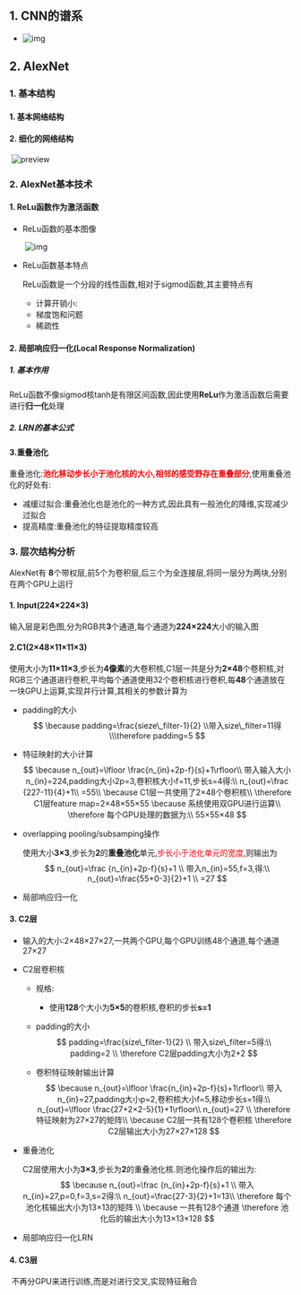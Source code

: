 ## 1. CNN的谱系

  - ![img](https://gimg2.baidu.com/image_search/src=http%3A%2F%2Fimage.mamicode.com%2Finfo%2F202004%2F20200420235352407094.png&refer=http%3A%2F%2Fimage.mamicode.com&app=2002&size=f9999,10000&q=a80&n=0&g=0n&fmt=auto?sec=1651633670&t=b08ef9884aefbba2d053608c219a77f8)

## 2. AlexNet
  ### 1. 基本结构
####	1. 基本网络结构

 

####	2. 细化的网络结构

​	![preview](https://qingbin.oss-cn-chengdu.aliyuncs.com/img/2022/20221018155826.jpg)

### 2. AlexNet基本技术

####		1. ReLu函数作为激活函数

- ReLu函数的基本图像

  ​	![img](https://qingbin.oss-cn-chengdu.aliyuncs.com/img/2022/20221018155851.jpg)

- ReLu函数基本特点

  ReLu函数是一个分段的线性函数,相对于sigmod函数,其主要特点有

  - 计算开销小:
  - 梯度饱和问题
  - 稀疏性

####		2. 局部响应归一化(Local Response Normalization)
#####				1. 基本作用

​			ReLu函数不像sigmod核tanh是有限区间函数,因此使用**ReLu**作为激活函数后需要进行**归一化**处理

#####				2. LRN的基本公式
####		3.重叠池化

​	重叠池化:**<font color=red>池化移动步长小于池化核的大小,相邻的感受野存在重叠部分</font>**,使用重叠池化的好处有:

- 减缓过拟合:重叠池化也是池化的一种方式,因此具有一般池化的降维,实现减少过拟合
- 提高精度:重叠池化的特征提取精度较高



### 3. 层次结构分析

   AlexNet有 **8**个带权层,前5个为卷积层,后三个为全连接层,将同一层分为两块,分别在两个GPU上运行
   ####	1. Input(224×224×3)

  输入层是彩色图,分为RGB共**3**个通道,每个通道为**224×224**大小的输入图

   ####	2.C1(2×48×11×11×3)

​	使用大小为**11×11×3**,步长为**4像素**的大卷积核,C1层一共是分为**2×48**个卷积核,对RGB三个通道进行卷积,平均每个通道使用32个卷积核进行卷积,每**48**个通道放在一块GPU上运算,实现并行计算,其相关的参数计算为

- padding的大小
  $$
  \because padding=\frac{sieze\_filter-1}{2}
  \\带入size\_filter=11得
  \\\therefore padding=5
  $$

- 特征映射的大小计算
  $$
  \because n_{out}=\lfloor \frac{n_{in}+2p-f}{s}+1\rfloor\\
  带入输入大小n_{in}=224,padding大小2p=3,卷积核大小f=11,步长s=4得:\\
  n_{out}=\frac {227-11}{4}+1\\
  =55\\
  \because C1层一共使用了2×48个卷积核\\
  \therefore C1层feature map=2×48×55×55
  \because 系统使用双GPU进行运算\\
  \therefore 每个GPU处理的数据为:\\
  55×55×48
  $$

- overlapping pooling/subsamping操作

  使用大小**3×3**,步长为**2**的**重叠池化**单元,<font color=red>步长小于池化单元的宽度</font>,则输出为
  $$
  n_{out}=\frac {n_{in}+2p-f}{s}+1 \\
  带入n_{in}=55,f=3,得:\\
  n_{out}=\frac{55+0-3}{2}+1 \\
  =27
  $$

- 局部响应归一化

 ####	3. C2层

- 输入的大小:2×48×27×27,一共两个GPU,每个GPU训练48个通道,每个通道27×27

- C2层卷积核

     - 规格:
       
        - 使用**128**个大小为**5×5**的卷积核,卷积的步长**s=1**
        
     - padding的大小
        $$
        padding=\frac{size\_filter-1}{2} \\
        带入size\_filter=5得:\\
        padding=2 \\
        \therefore C2层padding大小为2+2
        $$
        
     - 卷积特征映射输出计算
       $$
       \because n_{out}=\lfloor \frac{n_{in}+2p-f}{s}+1\rfloor\\
       带入n_{in}=27,padding大小p=2,卷积核大小f=5,移动步长s=1得:\\
       n_{out}=\lfloor \frac{27+2×2-5}{1}+1\rfloor\\
       n_{out}=27 \\
       \therefore 特征映射为27×27的矩阵\\
       \because C2层一共有128个卷积核
       \therefore C2层输出大小为27×27×128
       $$
       

- 重叠池化

     C2层使用大小为**3×3**,步长为**2**的重叠池化核.则池化操作后的输出为:
     $$
     \because n_{out}=\frac {n_{in}+2p-f}{s}+1 \\
     带入n_{in}=27,p=0,f=3,s=2得:\\
     n_{out}=\frac{27-3}{2}+1=13\\
     \therefore 每个池化核输出大小为13×13的矩阵 \\
     \because 一共有128个通道
     \therefore 池化后的输出大小为13×13×128
     $$

- 局部响应归一化LRN

####	4. C3层

​	不再分GPU来进行训练,而是对进行交叉,实现特征融合





